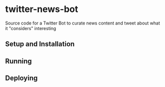 # twitter-news-bot
Source code for a Twitter Bot to curate news content and tweet about what it "considers" interesting

## Setup and Installation

## Running

## Deploying
